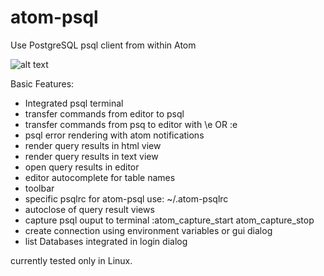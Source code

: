 # atom-psql
Use PostgreSQL psql client from within Atom


![alt text](https://raw.githubusercontent.com/maisk/atom-psql/master/doc/atom-psql.png "screenshot")



Basic Features:
 * Integrated psql terminal
 * transfer commands from editor to psql  
 * transfer commands from psq to editor with \e OR :e
 * psql error rendering with atom notifications
 * render query results in html view
 * render query results in text view
 * open query results in editor
 * editor autocomplete for table names 
 * toolbar 
 * specific psqlrc for atom-psql  use: ~/.atom-psqlrc
 * autoclose of query result views
 * capture psql ouput to terminal :atom_capture_start atom_capture_stop
 * create connection using environment variables or gui dialog
 * list Databases integrated in login dialog 


currently tested only in Linux.





